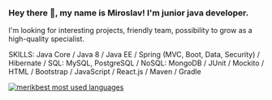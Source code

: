 ### Hey there 👋, my name is Miroslav! I'm junior java developer.

I'm looking for interesting projects, friendly team, possibility to grow as a high-quality specialist.

SKILLS: Java Core / Java 8 / Java EE / Spring (MVC, Boot, Data, Security) / Hibernate / SQL: MySQL, PostgreSQL / NoSQL: MongoDB / JUnit / Mockito / HTML / Bootstrap / JavaScript / React.js / Maven / Gradle

<a href="https://github.com/merikbest">
  <img align="center" src="https://github-readme-stats.vercel.app/api/top-langs/?username=merikbest&theme=light&count_private=true&layout=compact" alt="merikbest most used languages" />
</a>
